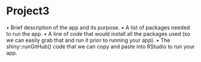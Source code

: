 # Project3

• Brief description of the app and its purpose.
• A list of packages needed to run the app.
• A line of code that would install all the packages used (so we can easily grab that and run it prior to running your app).
• The shiny::runGitHub() code that we can copy and paste into RStudio to run your app.

